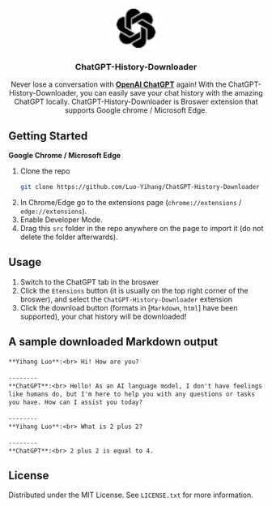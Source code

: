 <!-- PROJECT LOGO -->
<br />
<div align="center">
  <a href="https://github.com/Luo-Yihang/ChatGPT-History-Downloader">
    <img src="./src/assets/icon.png" alt="Logo" width="80" height="80">
  </a>

  <h3 align="center">ChatGPT-History-Downloader</h3>

  <p align="center">
   Never lose a conversation with <a href="https://chat.openai.com"><strong>OpenAI ChatGPT</strong></a> again! With the ChatGPT-History-Downloader, you can easily save your chat history with the amazing ChatGPT locally. ChatGPT-History-Downloader is Broswer extension that supports Google chrome / Microsoft Edge.
    <br />
  </p>
</div>

<!-- GETTING STARTED -->
## Getting Started
**Google Chrome / Microsoft Edge** 
1. Clone the repo
   ```sh
   git clone https://github.com/Luo-Yihang/ChatGPT-History-Downloader
   ```
2. In Chrome/Edge go to the extensions page (`chrome://extensions` / `edge://extensions`).
3. Enable Developer Mode.
4. Drag this `src` folder in the repo anywhere on the page to import it (do not delete the folder afterwards).

## Usage

1. Switch to the ChatGPT tab in the broswer
2. Click the `Etensions` button (it is usually on the top right corner of the broswer), and select the `ChatGPT-History-Downloader` extension
3. Click the download button (formats in [`Markdown`, `html`] have been supported), your chat history will be downloaded!

## A sample downloaded Markdown output
```
**Yihang Luo**:<br> Hi! How are you?

--------
**ChatGPT**:<br> Hello! As an AI language model, I don't have feelings like humans do, but I'm here to help you with any questions or tasks you have. How can I assist you today?

--------
**Yihang Luo**:<br> What is 2 plus 2?

--------
**ChatGPT**:<br> 2 plus 2 is equal to 4.
```

<!-- LICENSE -->
## License

Distributed under the MIT License. See `LICENSE.txt` for more information.
